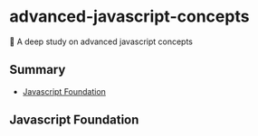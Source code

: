 # advanced-javascript-concepts
:dragon_face: A deep study on advanced javascript concepts

## Summary

- [ Javascript Foundation ](#javascript-foundation)

<a name="javascript-foundation"></a>

## Javascript Foundation